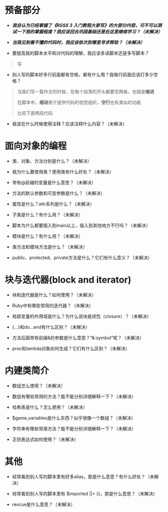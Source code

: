 # 预备部分 #
- ***我自认为已经掌握了《RGSS 3 入门教程大家写》的大部分内容，可不可以测试一下我的掌握程度？我应该回去巩固基础还是在这里继续学习？（未解决）***

- ***当我见到看不懂的代码时，我应该依次到哪里寻求帮助？（未解决）***

* 要提高我的脚本水平和对代码的理解，我应该多读脚本还是多写脚本？
> 写

- 别人写的脚本好多行前面都有空格，都有什么用？我每行前面应该打多少空格？
> 当我们写一篇作文的时候，在每个段落的开头都要空两格，也就是**缩进**
> 
> 在脚本中，**缩进**用于提供代码的视觉组织，**空行**也有类似的功能
> 
> 比较下面两段代码
> 
> 

- 我该在什么时候使用注释？应该注释什么内容？（未解决）


# 面向对象的编程 #
- 类、对象、方法分别是什么？（未解决）

- 我为什么要使用类？使用类有什么好处？（未解决）

- 带有@前缀的变量是什么意思？（未解决）

- 方法的默认参数和可变参数是什么？（未解决）

- 属性是什么？attr系列是什么？（未解决）

- 子类是什么？有什么用？（未解决）

- 脚本为什么都要插入到main以上，插入到其他地方不行吗？（未解决）

- 模块是什么？有什么用？（未解决）

- 类方法和模块方法是什么？（未解决）

- public、protected、private方法是什么？它们有什么意义？（未解决）


# 块与迭代器(block and iterator) #
- 块和迭代器是什么？如何使用？（未解决）

- Ruby中有哪些常用的迭代器？（未解决）

- 局部变量的作用域是什么？为什么说块是闭包（closure）？（未解决）

- {...}和do...end有什么区别？（未解决）

- 方法后面带有前缀&的参数是什么意思？“&:symbol”呢？（未解决）

- proc和lambda对象如何生成？它们有什么区别？（未解决）


# 内建类简介 #
- 数组怎么使用？（未解决）

- 数组有哪些常用的方法？能不能分别详细解释一下？（未解决）

- 哈希表是什么？怎么使用？（未解决）

- $game_variables是什么东西？似乎很像一个数组？（未解决）

- 字符串有哪些常用方法？能不能分别详细解释一下？（未解决）

- 正则表达式如何使用？（未解决）


# 其他 #
- 经常看到别人写的脚本里有好多alias，那是什么意思？有什么好处？（未解决）

- 经常看到别人写的脚本里有 $imported ||= {}，那是什么意思？（未解决）

- rescue是什么意思？（未解决）